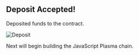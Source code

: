 ## Deposit Accepted!

Deposited funds to the contract. 

![Deposit](https://res.cloudinary.com/divzjiip8/image/upload/v1551911236/giphy_k0rt1o.gif)

Next will begin building the JavaScript Plasma chain.